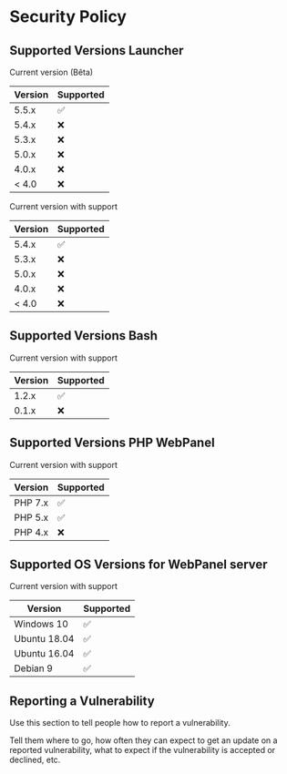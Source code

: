 # Security Policy

## Supported Versions Launcher

Current version (Bêta)

| Version | Supported          |
| ------- | ------------------ |
| 5.5.x   | :white_check_mark: |
| 5.4.x   | :x:                |
| 5.3.x   | :x:                |
| 5.0.x   | :x:                |
| 4.0.x   | :x:                |
| < 4.0   | :x:                |

Current version with support

| Version | Supported          |
| ------- | ------------------ |
| 5.4.x   | :white_check_mark: |
| 5.3.x   | :x:                |
| 5.0.x   | :x:                |
| 4.0.x   | :x:                |
| < 4.0   | :x:                |

## Supported Versions Bash

Current version with support

| Version | Supported          |
| ------- | ------------------ |
| 1.2.x   | :white_check_mark: |
| 0.1.x   | :x:                |

## Supported Versions PHP WebPanel

Current version with support

| Version | Supported          |
| ------- | ------------------ |
| PHP 7.x    | :white_check_mark: |
| PHP 5.x    | :white_check_mark: |
| PHP 4.x    | :x:                |

## Supported OS Versions for WebPanel server

Current version with support

| Version | Supported          |
| ------- | ------------------ |
| Windows 10    | :white_check_mark: |
| Ubuntu 18.04  | :white_check_mark: |
| Ubuntu 16.04  | :white_check_mark: |
| Debian 9      | :white_check_mark: |

## Reporting a Vulnerability

Use this section to tell people how to report a vulnerability.

Tell them where to go, how often they can expect to get an update on a
reported vulnerability, what to expect if the vulnerability is accepted or
declined, etc.
